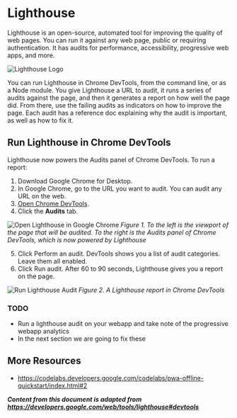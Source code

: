 # Lighthouse

Lighthouse is an open-source, automated tool for improving the quality of web pages. You can run it against any web page, public or requiring authentication. It has audits for performance, accessibility, progressive web apps, and more.

![Lighthouse Logo](https://developers.google.com/web/progressive-web-apps/images/pwa-lighthouse.png)

You can run Lighthouse in Chrome DevTools, from the command line, or as a Node module. You give Lighthouse a URL to audit, it runs a series of audits against the page, and then it generates a report on how well the page did. From there, use the failing audits as indicators on how to improve the page. Each audit has a reference doc explaining why the audit is important, as well as how to fix it.

## Run Lighthouse in Chrome DevTools
Lighthouse now powers the Audits panel of Chrome DevTools. To run a report:

1. Download Google Chrome for Desktop.
2. In Google Chrome, go to the URL you want to audit. You can audit any URL on the web.
3. [Open Chrome DevTools](https://developers.google.com/web/tools/chrome-devtools/#open).
4. Click the **Audits** tab.

![Open Lighthouse in Google Chrome](https://developers.google.com/web/tools/lighthouse/images/audits.png)
*Figure 1. To the left is the viewport of the page that will be audited. To the right is the Audits panel of Chrome DevTools, which is now powered by Lighthouse*

5. Click Perform an audit. DevTools shows you a list of audit categories. Leave them all enabled.
6. Click Run audit. After 60 to 90 seconds, Lighthouse gives you a report on the page.

![Run Lighthouse Audit](https://developers.google.com/web/tools/lighthouse/images/cdt-report.png)
*Figure 2. A Lighthouse report in Chrome DevTools*

### TODO
* Run a lighthouse audit on your webapp and take note of the progressive webapp analytics
* In the next section we are going to fix these

## More Resources
* https://codelabs.developers.google.com/codelabs/pwa-offline-quickstart/index.html#2

***Content from this document is adapted from https://developers.google.com/web/tools/lighthouse#devtools***
